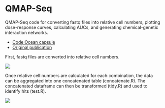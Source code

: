# QMAP-Seq
QMAP-Seq code for converting fastq files into relative cell numbers, plotting dose-response curves, calculating AUCs, and generating chemical-genetic interaction networks.  <a href="https://codeocean.com/capsule/3022355/tree/v1"/>
* Code Ocean capsule</a>
* <a href="https://www.nature.com/articles/s41467-020-19553-8First">Original publication</a> 

First, fastq files are converted into relative cell numbers. 

<img src="https://github.com/mendillolab/QMaPP-Seq/blob/master/qmap_flowchart_1.png?raw=true"/>

Once relative cell numbers are calculated for each combination, the data can be aggregated into one concatenated table (concatenate.R). The concatenated dataframe can then be transformed (tidy.R) and used to identify hits (test.R). 

<img src="https://github.com/mendillolab/QMaPP-Seq/blob/master/qmap_flowchart_2.jpg?raw=true"/>

